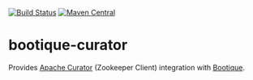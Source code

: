 [![Build Status](https://travis-ci.org/bootique/bootique-curator.svg)](https://travis-ci.org/bootique/bootique-curator)
[![Maven Central](https://maven-badges.herokuapp.com/maven-central/io.bootique.curator/bootique-curator/badge.svg)](https://maven-badges.herokuapp.com/maven-central/io.bootique.curator/bootique-curator/)


# bootique-curator
Provides [Apache Curator](http://curator.apache.org/) (Zookeeper Client) integration with [Bootique](http://bootoque.io).

